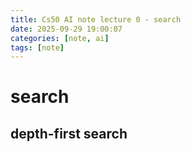 ```yaml
---
title: Cs50 AI note lecture 0 - search
date: 2025-09-29 19:00:07
categories: [note, ai]
tags: [note]
---
```


# search 
## depth-first search

